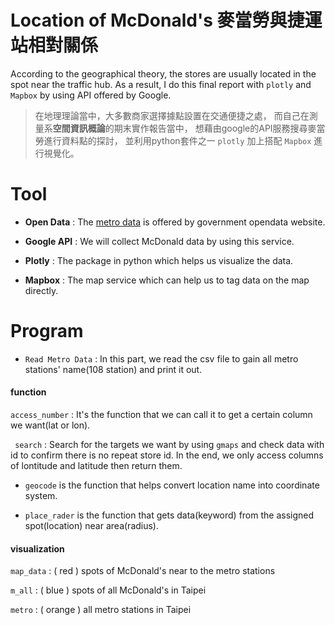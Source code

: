 # Location of McDonald's 麥當勞與捷運站相對關係  
According to the geographical theory, the stores are usually located in the spot near the traffic hub. 
As a result, I do this final report with `plotly` and `Mapbox` by using API offered by Google.  

> 在地理理論當中，大多數商家選擇據點設置在交通便捷之處，
而自己在測量系**空間資訊概論**的期末實作報告當中，
想藉由google的API服務搜尋麥當勞進行資料點的探討，
並利用python套件之一 `plotly` 加上搭配 `Mapbox` 進行視覺化。  

[1]: https://data.gov.tw/dataset/61792

# Tool  
* **Open Data** : The [metro data][1] is offered by government opendata website.  

* **Google API** : We will collect McDonald data by using this service.  

* **Plotly** : The package in python which helps us visualize the data.  

* **Mapbox** : The map service which can help us to tag data on the map directly.  

# Program  

* `Read Metro Data` : In this part, we read the csv file to gain all metro stations' name(108 station) and print it out.

#### function  
`access_number` : It's the function that we can call it to get a certain column we want(lat or lon).  

` search` : Search for the targets we want by using `gmaps` and check data with id to confirm there is no repeat store id. 
In the end, we only access columns of lontitude and latitude then return them.
  * `geocode` is the function that helps convert location name into coordinate system.  
  
  * `place_rader` is the function that gets data(keyword) from the assigned spot(location) near area(radius).
  
  #### visualization  
  `map_data` : ( red ) spots of McDonald's near to the metro stations  
  
  `m_all` : ( blue ) spots of all McDonald's in Taipei  
  
  `metro` : ( orange ) all metro stations in Taipei  
  
  
  
